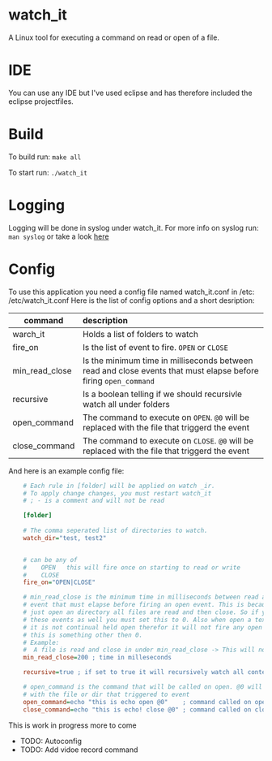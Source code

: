 watch_it
========

A Linux tool for executing a command on read or open of a file. 


IDE
===========

You can use any IDE but I've used eclipse and has therefore included the eclipse projectfiles.

Build
=====

 To build run: `make all`
 
 To start run: `./watch_it`

Logging
=======
Logging will be done in syslog under watch_it. For more info on syslog run: `man syslog` or take a look [here](http://www.precision-guesswork.com/sage-guide/syslog-overview.html "syslog") 

Config
======

To use this application you need a config file named watch_it.conf in /etc:
	/etc/watch_it.conf
Here is the list of config options and a short desription:


| command       | description |
|---------------|:------------|
|warch_it       | Holds a list of folders to watch| 
|fire_on        | Is the list of event to fire. `OPEN` or `CLOSE`|
|min_read_close| Is the minimum time in milliseconds between read and close events that must elapse before firing `open_command`|
|recursive      |  Is a boolean telling if we should recursivle watch all under folders|
|open_command   | The command to execute on `OPEN`. `@0` will be replaced with the file that triggerd the event|
|close_command  | The command to execute on `CLOSE`. `@0` will be replaced with the file that triggerd the event|

And here is an example config file:
```ini
	# Each rule in [folder] will be applied on watch _ir.
	# To apply change changes, you must restart watch_it
	# ; - is a comment and will not be read

	[folder]
	
	# The comma seperated list of directories to watch.
	watch_dir="test, test2" 


	# can be any of 
	#    OPEN	this will fire once on starting to read or write
	#	 CLOSE 
	fire_on="OPEN|CLOSE"

	# min_read_close is the minimum time in milliseconds between read and a close
	# event that must elapse before firing an open event. This is because when 
	# just open an directory all files are read and then close. So if you want 
	# these events as well you must set this to 0. Also when open a text document
	# it is not continual held open therefor it will not fire any open events if
	# this is something other then 0.
	# Example:
	#  A file is read and close in under min_read_close -> This will not fire
	min_read_close=200 ; time in milleseconds

	recursive=true ; if set to true it will recursively watch all contents

	# open_command is the command that will be called on open. @0 will be replaced
	# with the file or dir that triggered to event
	open_command=echo "this is echo open @0"    ; command called on open
	close_command=echo "this is echo! close @0" ; command called on close
```

This is work in progress more to come

 * TODO: Autoconfig
 * TODO: Add vidoe record command
